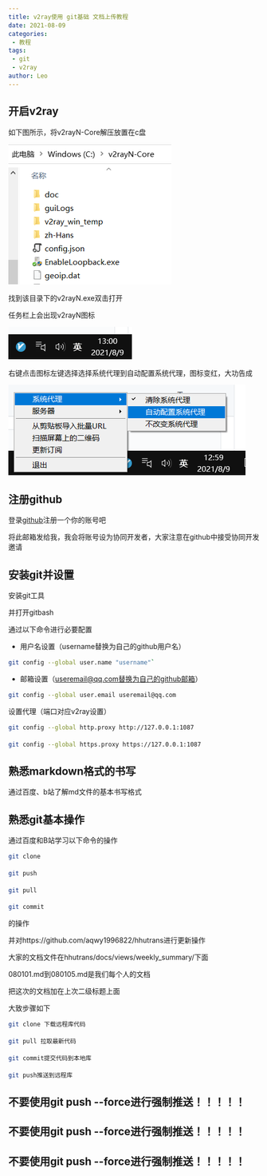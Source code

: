 ```yaml
---
title: v2ray使用 git基础 文档上传教程
date: 2021-08-09
categories:
 - 教程
tags:
 - git
 - v2ray
author: Leo
---
```

## 开启v2ray

如下图所示，将v2rayN-Core解压放置在c盘

![](./image-20210809125819142.png)

找到该目录下的v2rayN.exe双击打开

任务栏上会出现v2rayN图标

![](./image-20210809130101494.png)

右键点击图标左键选择选择系统代理到自动配置系统代理，图标变红，大功告成

![](./屏幕截图(25).png)

## 注册github

登录[github](https://github.com)注册一个你的账号吧

将此邮箱发给我，我会将账号设为协同开发者，大家注意在github中接受协同开发邀请

## 安装git并设置

安装git工具

并打开gitbash

通过以下命令进行必要配置

- 用户名设置（username替换为自己的github用户名）

```bash
git config --global user.name "username"`
```
- 邮箱设置（useremail@qq.com替换为自己的github邮箱）

```bash
git config --global user.email useremail@qq.com
```

设置代理（端口对应v2ray设置）

```bash
git config --global http.proxy http://127.0.0.1:1087

git config --global https.proxy https://127.0.0.1:1087
```


## 熟悉markdown格式的书写

通过百度、b站了解md文件的基本书写格式

## 熟悉git基本操作

通过百度和B站学习以下命令的操作
```bash
git clone

git push

git pull

git commit
```
的操作

并对https://github.com/aqwy1996822/hhutrans进行更新操作

大家的文档文件在hhutrans/docs/views/weekly_summary/下面

080101.md到080105.md是我们每个人的文档

把这次的文档加在上次二级标题上面

大致步骤如下
```bash
git clone 下载远程库代码

git pull 拉取最新代码

git commit提交代码到本地库

git push推送到远程库
```
## 不要使用git push --force进行强制推送！！！！！

## 不要使用git push --force进行强制推送！！！！！

## 不要使用git push --force进行强制推送！！！！！